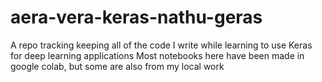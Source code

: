# aera-vera-keras-nathu-geras
A repo tracking keeping all of the code I write while learning to use Keras for deep learning applications
Most notebooks here have been made in google colab, but some are also from my local work